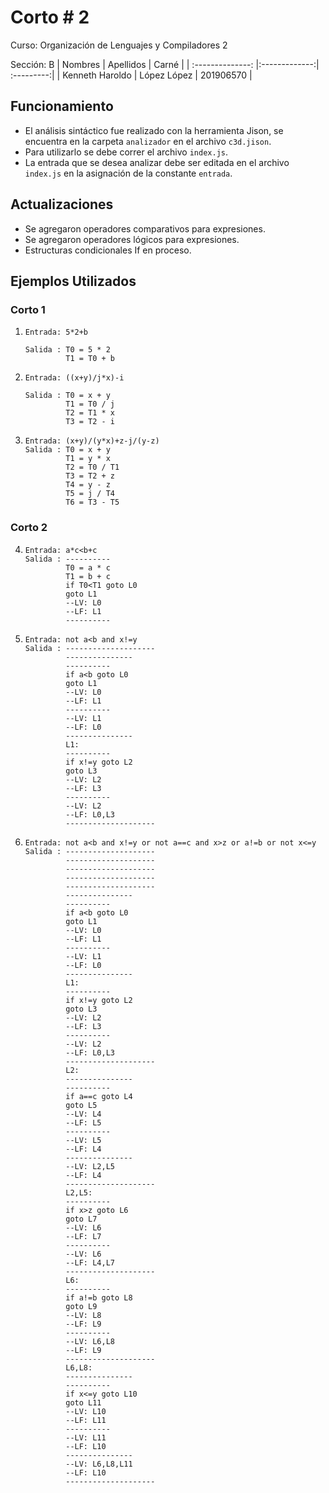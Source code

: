 # Corto # 2
Curso: Organización de Lenguajes y Compiladores 2

Sección: B
| Nombres          | Apellidos     | Carné      |
| :--------------: |:-------------:| :---------:|
| Kenneth Haroldo  | López López   | 201906570  |

## Funcionamiento
* El análisis sintáctico fue realizado con la herramienta Jison, se encuentra en la carpeta `analizador` en el archivo `c3d.jison`.
* Para utilizarlo se debe correr el archivo `index.js`.
* La entrada que se desea analizar debe ser editada en el archivo `index.js` en la asignación de la constante `entrada`.

## Actualizaciones
* Se agregaron operadores comparativos para expresiones.
* Se agregaron operadores lógicos para expresiones.
* Estructuras condicionales If en proceso.

## Ejemplos Utilizados
### Corto 1
1. ```
   Entrada: 5*2+b

   Salida : T0 = 5 * 2 
            T1 = T0 + b
    ```

2. ```
   Entrada: ((x+y)/j*x)-i

   Salida : T0 = x + y 
            T1 = T0 / j
            T2 = T1 * x
            T3 = T2 - i
   ```
3. ``` 
   Entrada: (x+y)/(y*x)+z-j/(y-z)
   Salida : T0 = x + y
            T1 = y * x
            T2 = T0 / T1
            T3 = T2 + z
            T4 = y - z
            T5 = j / T4
            T6 = T3 - T5         
   ```
### Corto 2
4. ```
   Entrada: a*c<b+c
   Salida : ----------
            T0 = a * c
            T1 = b + c
            if T0<T1 goto L0
            goto L1
            --LV: L0
            --LF: L1
            ----------
   ```
5. ``` 
   Entrada: not a<b and x!=y
   Salida : --------------------
            ---------------
            ----------
            if a<b goto L0
            goto L1
            --LV: L0
            --LF: L1
            ----------
            --LV: L1
            --LF: L0
            ---------------
            L1:
            ----------
            if x!=y goto L2
            goto L3
            --LV: L2
            --LF: L3
            ----------
            --LV: L2
            --LF: L0,L3
            --------------------       
   ```
6. ```
   Entrada: not a<b and x!=y or not a==c and x>z or a!=b or not x<=y
   Salida : --------------------
            --------------------
            --------------------
            --------------------
            --------------------
            ---------------
            ----------
            if a<b goto L0
            goto L1
            --LV: L0
            --LF: L1
            ----------
            --LV: L1
            --LF: L0
            ---------------
            L1:
            ----------
            if x!=y goto L2
            goto L3
            --LV: L2
            --LF: L3
            ----------
            --LV: L2
            --LF: L0,L3
            --------------------
            L2:
            ---------------
            ----------
            if a==c goto L4
            goto L5
            --LV: L4
            --LF: L5
            ----------
            --LV: L5
            --LF: L4
            ---------------
            --LV: L2,L5
            --LF: L4
            --------------------
            L2,L5:
            ----------
            if x>z goto L6
            goto L7
            --LV: L6
            --LF: L7
            ----------
            --LV: L6
            --LF: L4,L7
            --------------------
            L6:
            ----------
            if a!=b goto L8
            goto L9
            --LV: L8
            --LF: L9
            ----------
            --LV: L6,L8
            --LF: L9
            --------------------
            L6,L8:
            ---------------
            ----------
            if x<=y goto L10
            goto L11
            --LV: L10
            --LF: L11
            ----------
            --LV: L11
            --LF: L10
            ---------------
            --LV: L6,L8,L11
            --LF: L10
            --------------------
   ```
